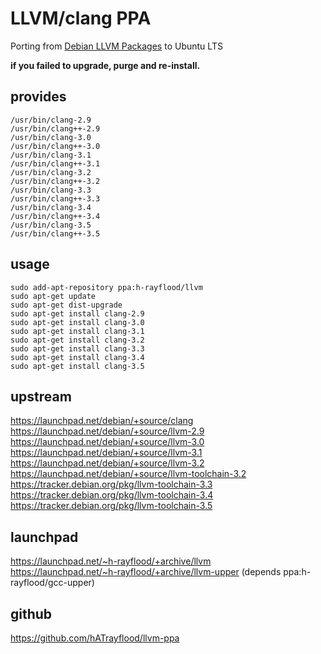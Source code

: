 LLVM/clang PPA
==============

Porting from [Debian LLVM Packages](http://qa.debian.org/developer.php?login=pkg-llvm-team@lists.alioth.debian.org) to Ubuntu LTS

**if you failed to upgrade, purge and re-install.**

provides
--------
    /usr/bin/clang-2.9
    /usr/bin/clang++-2.9
    /usr/bin/clang-3.0
    /usr/bin/clang++-3.0
    /usr/bin/clang-3.1
    /usr/bin/clang++-3.1
    /usr/bin/clang-3.2
    /usr/bin/clang++-3.2
    /usr/bin/clang-3.3
    /usr/bin/clang++-3.3
    /usr/bin/clang-3.4
    /usr/bin/clang++-3.4
    /usr/bin/clang-3.5
    /usr/bin/clang++-3.5

usage
-----
    sudo add-apt-repository ppa:h-rayflood/llvm
    sudo apt-get update
    sudo apt-get dist-upgrade
    sudo apt-get install clang-2.9
    sudo apt-get install clang-3.0
    sudo apt-get install clang-3.1
    sudo apt-get install clang-3.2
    sudo apt-get install clang-3.3
    sudo apt-get install clang-3.4
    sudo apt-get install clang-3.5

upstream
--------
https://launchpad.net/debian/+source/clang  
https://launchpad.net/debian/+source/llvm-2.9  
https://launchpad.net/debian/+source/llvm-3.0  
https://launchpad.net/debian/+source/llvm-3.1  
https://launchpad.net/debian/+source/llvm-3.2  
https://launchpad.net/debian/+source/llvm-toolchain-3.2  
https://tracker.debian.org/pkg/llvm-toolchain-3.3  
https://tracker.debian.org/pkg/llvm-toolchain-3.4  
https://tracker.debian.org/pkg/llvm-toolchain-3.5  

launchpad
---------
https://launchpad.net/~h-rayflood/+archive/llvm  
https://launchpad.net/~h-rayflood/+archive/llvm-upper (depends ppa:h-rayflood/gcc-upper)  

github
------
https://github.com/hATrayflood/llvm-ppa
